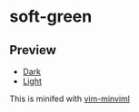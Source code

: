 # soft-green

## Preview
- [Dark](https://utubo.github.io/vim-6colors/?b=https://raw.githubusercontent.com/utubo/vim-colorscheme-softgreen/main/src/colors/softgreen.src.vim)
- [Light](https://utubo.github.io/vim-6colors/?b=https://raw.githubusercontent.com/utubo/vim-colorscheme-softgreen/main/colors/softgreen.vim&t=l)

This is minifed with [vim-minviml](https://github.com/utubo/vim-minviml)
